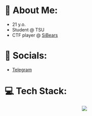 # 👾 About Me:
- 21 y.o.
- Student @ TSU
- CTF player @ [SiBears](https://gitlab.com/sibears) 

# 📱 Socials:

- [Telegram](https://t.me/Jl4cTuk)

# 💻 Tech Stack:
<p align="center">
  <a href="https://skillicons.dev">
    <img src="https://skillicons.dev/icons?i=git,docker,c,vim,cloudflare,flask,githubactions,linux,mint,py,terraform,vscode,ansible" />
  </a>
</p>

<!--
**Jl4cTuk/Jl4cTuk** is a ✨ _special_ ✨ repository because its `README.md` (this file) appears on your GitHub profile.

Here are some ideas to get you started:

- 🔭 I’m currently working on ...
- 🌱 I’m currently learning ...
- 👯 I’m looking to collaborate on ...
- 🤔 I’m looking for help with ...
- 💬 Ask me about ...
- 📫 How to reach me: ...
- 😄 Pronouns: ...
- ⚡ Fun fact: ...
-->
